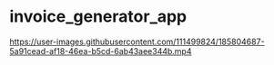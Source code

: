 # invoice_generator_app

https://user-images.githubusercontent.com/111499824/185804687-5a91cead-af18-46ea-b5cd-6ab43aee344b.mp4


